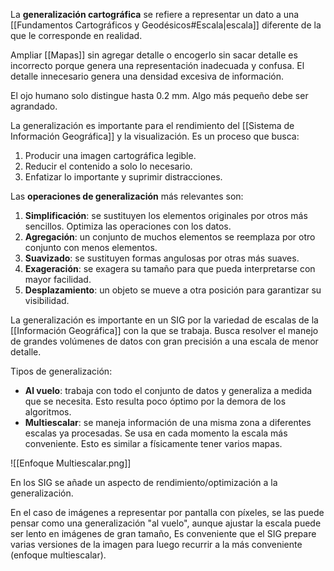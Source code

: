 La **generalización cartográfica** se refiere a representar un dato a una [[Fundamentos Cartográficos y Geodésicos#Escala|escala]] diferente de la que le corresponde en realidad.

Ampliar [[Mapas]] sin agregar detalle o encogerlo sin sacar detalle es incorrecto porque genera una representación inadecuada y confusa. El detalle innecesario genera una densidad excesiva de información.

El ojo humano solo distingue hasta 0.2 mm. Algo más pequeño debe ser agrandado.

La generalización es importante para el rendimiento del [[Sistema de Información Geográfica]] y la visualización. Es un proceso que busca:

1. Producir una imagen cartográfica legible.
2. Reducir el contenido a solo lo necesario.
3. Enfatizar lo importante y suprimir distracciones.

Las **operaciones de generalización** más relevantes son:

1. **Simplificación**: se sustituyen los elementos originales por otros más sencillos. Optimiza las operaciones con los datos.
2. **Agregación**: un conjunto de muchos elementos se reemplaza por otro conjunto con menos elementos.
3. **Suavizado**: se sustituyen formas angulosas por otras más suaves.
4. **Exageración**: se exagera su tamaño para que pueda interpretarse con mayor facilidad.
5. **Desplazamiento**: un objeto se mueve a otra posición para garantizar su visibilidad.

La generalización es importante en un SIG por la variedad de escalas de la [[Información Geográfica]] con la que se trabaja. Busca resolver el manejo de grandes volúmenes de datos con gran precisión a una escala de menor detalle.

Tipos de generalización:

- **Al vuelo**: trabaja con todo el conjunto de datos y generaliza a medida que se necesita. Esto resulta poco óptimo por la demora de los algoritmos.
- **Multiescalar**: se maneja información de una misma zona a diferentes escalas ya procesadas. Se usa en cada momento la escala más conveniente. Esto es similar a físicamente tener varios mapas.

![[Enfoque Multiescalar.png]]

En los SIG se añade un aspecto de rendimiento/optimización a la generalización.

En el caso de imágenes a representar por pantalla con píxeles, se las puede pensar como una generalización "al vuelo", aunque ajustar la escala puede ser lento en imágenes de gran tamaño, Es conveniente que el SIG prepare varias versiones de la imagen para luego recurrir a la más conveniente (enfoque multiescalar).
